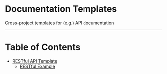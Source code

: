 # Documentation Templates

Cross-project templates for (e.g.) API documentation

---

# Table of Contents

* [RESTful API Template](/api-restful/template.md)
    * [RESTful Example](/api-restful/examples/user.md)
